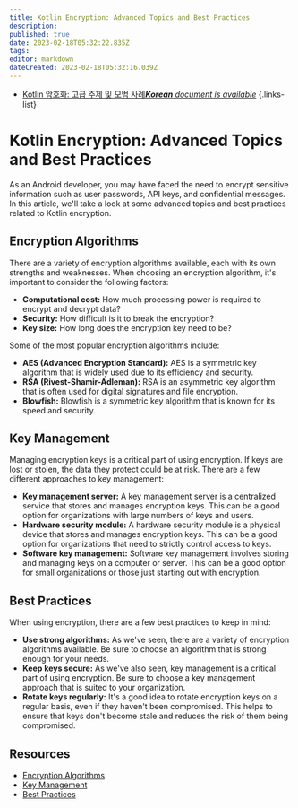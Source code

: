 ```yaml
---
title: Kotlin Encryption: Advanced Topics and Best Practices
description: 
published: true
date: 2023-02-18T05:32:22.835Z
tags: 
editor: markdown
dateCreated: 2023-02-18T05:32:16.039Z
---
```


- [Kotlin 암호화: 고급 주제 및 모범 사례***Korean** document is available*](/ko/Knowledge-base/Kotlin/kotlin-encryption-advanced-topics-and-best-practices)
{.links-list}

      
# Kotlin Encryption: Advanced Topics and Best Practices

As an Android developer, you may have faced the need to encrypt sensitive information such as user passwords, API keys, and confidential messages. In this article, we'll take a look at some advanced topics and best practices related to Kotlin encryption.

## Encryption Algorithms

There are a variety of encryption algorithms available, each with its own strengths and weaknesses. When choosing an encryption algorithm, it's important to consider the following factors:

- **Computational cost:** How much processing power is required to encrypt and decrypt data?
- **Security:** How difficult is it to break the encryption?
- **Key size:** How long does the encryption key need to be?

Some of the most popular encryption algorithms include:

- **AES (Advanced Encryption Standard):** AES is a symmetric key algorithm that is widely used due to its efficiency and security.
- **RSA (Rivest-Shamir-Adleman):** RSA is an asymmetric key algorithm that is often used for digital signatures and file encryption.
- **Blowfish:** Blowfish is a symmetric key algorithm that is known for its speed and security.

## Key Management

Managing encryption keys is a critical part of using encryption. If keys are lost or stolen, the data they protect could be at risk. There are a few different approaches to key management:

- **Key management server:** A key management server is a centralized service that stores and manages encryption keys. This can be a good option for organizations with large numbers of keys and users.
- **Hardware security module:** A hardware security module is a physical device that stores and manages encryption keys. This can be a good option for organizations that need to strictly control access to keys.
- **Software key management:** Software key management involves storing and managing keys on a computer or server. This can be a good option for small organizations or those just starting out with encryption.

## Best Practices

When using encryption, there are a few best practices to keep in mind:

- **Use strong algorithms:** As we've seen, there are a variety of encryption algorithms available. Be sure to choose an algorithm that is strong enough for your needs.
- **Keep keys secure:** As we've also seen, key management is a critical part of using encryption. Be sure to choose a key management approach that is suited to your organization.
- **Rotate keys regularly:** It's a good idea to rotate encryption keys on a regular basis, even if they haven't been compromised. This helps to ensure that keys don't become stale and reduces the risk of them being compromised.

## Resources

- [Encryption Algorithms](https://en.wikipedia.org/wiki/Encryption_algorithm)
- [Key Management](https://en.wikipedia.org/wiki/Key_management)
- [Best Practices](https://searchsecurity.techtarget.com/tip/Cryptography-best-practices-for-enterprises)